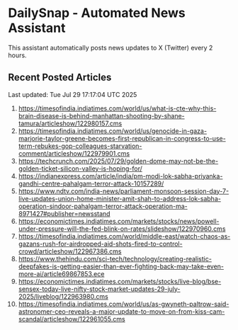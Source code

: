 # DailySnap - Automated News Assistant

This assistant automatically posts news updates to X (Twitter) every 2 hours.

## Recent Posted Articles

Last updated: Tue Jul 29 17:17:04 UTC 2025

1. https://timesofindia.indiatimes.com/world/us/what-is-cte-why-this-brain-disease-is-behind-manhattan-shooting-by-shane-tamura/articleshow/122980157.cms
2. https://timesofindia.indiatimes.com/world/us/genocide-in-gaza-marjorie-taylor-greene-becomes-first-republican-in-congress-to-use-term-rebukes-gop-colleagues-starvation-comment/articleshow/122979901.cms
3. https://techcrunch.com/2025/07/29/golden-dome-may-not-be-the-golden-ticket-silicon-valley-is-hoping-for/
4. https://indianexpress.com/article/india/pm-modi-lok-sabha-priyanka-gandhi-centre-pahalgam-terror-attack-10157289/
5. https://www.ndtv.com/india-news/parliament-monsoon-session-day-7-live-updates-union-home-minister-amit-shah-to-address-lok-sabha-operation-sindoor-pahalgam-terror-attack-operation-ma-8971427#publisher=newsstand
6. https://economictimes.indiatimes.com/markets/stocks/news/powell-under-pressure-will-the-fed-blink-on-rates/slideshow/122970960.cms
7. https://timesofindia.indiatimes.com/world/middle-east/watch-chaos-as-gazans-rush-for-airdropped-aid-shots-fired-to-control-crowd/articleshow/122967386.cms
8. https://www.thehindu.com/sci-tech/technology/creating-realistic-deepfakes-is-getting-easier-than-ever-fighting-back-may-take-even-more-ai/article69867853.ece
9. https://economictimes.indiatimes.com/markets/stocks/live-blog/bse-sensex-today-live-nifty-stock-market-updates-29-july-2025/liveblog/122963980.cms
10. https://timesofindia.indiatimes.com/world/us/as-gwyneth-paltrow-said-astronomer-ceo-reveals-a-major-update-to-move-on-from-kiss-cam-scandal/articleshow/122961055.cms
